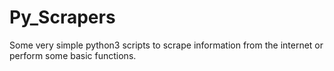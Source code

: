 # Py_Scrapers
Some very simple python3 scripts to scrape information from the internet or perform some basic functions.
